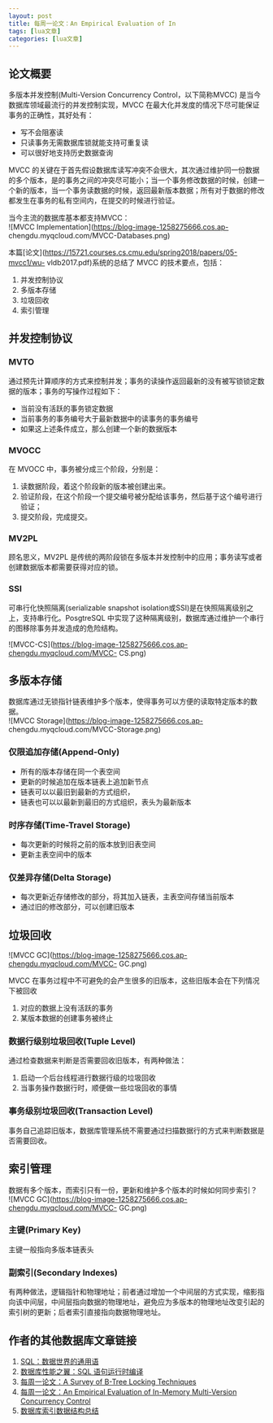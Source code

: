 ```yaml
---
layout: post
title: 每周一论文：An Empirical Evaluation of In 
tags: [lua文章]
categories: [lua文章]
---
```

## 论文概要

多版本并发控制(Multi-Version Concurrency Control，以下简称MVCC) 是当今数据库领域最流行的并发控制实现，MVCC
在最大化并发度的情况下尽可能保证事务的正确性，其好处有：

  * 写不会阻塞读
  * 只读事务无需数据库锁就能支持可重复读
  * 可以很好地支持历史数据查询

MVCC
的关键在于首先假设数据库读写冲突不会很大，其次通过维护同一份数据的多个版本，是的事务之间的冲突尽可能小；当一个事务修改数据的时候，创建一个新的版本，当一个事务读数据的时候，返回最新版本数据；所有对于数据的修改都发生在事务的私有空间内，在提交的时候进行验证。

当今主流的数据库基本都支持MVCC：  
![MVCC Implementation](https://blog-image-1258275666.cos.ap-
chengdu.myqcloud.com/MVCC-Databases.png)

本篇[论文](https://15721.courses.cs.cmu.edu/spring2018/papers/05-mvcc1/wu-
vldb2017.pdf)系统的总结了 MVCC 的技术要点，包括：

  1. 并发控制协议
  2. 多版本存储
  3. 垃圾回收
  4. 索引管理

## 并发控制协议

### MVTO

通过预先计算顺序的方式来控制并发；事务的读操作返回最新的没有被写锁锁定数据的版本；事务的写操作过程如下：

  * 当前没有活跃的事务锁定数据
  * 当前事务的事务编号大于最新数据中的读事务的事务编号
  * 如果这上述条件成立，那么创建一个新的数据版本

### MVOCC

在 MVOCC 中，事务被分成三个阶段，分别是：

  1. 读数据阶段，着这个阶段新的版本被创建出来。
  2. 验证阶段，在这个阶段一个提交编号被分配给该事务，然后基于这个编号进行验证；
  3. 提交阶段，完成提交。

### MV2PL

顾名思义，MV2PL 是传统的两阶段锁在多版本并发控制中的应用；事务读写或者创建数据版本都需要获得对应的锁。

### SSI

可串行化快照隔离(serializable snapshot isolation或SSI)是在快照隔离级别之上，支持串行化。PosgtreSQL
中实现了这种隔离级别，数据库通过维护一个串行的图移除事务并发造成的危险结构。

![MVCC-CS](https://blog-image-1258275666.cos.ap-chengdu.myqcloud.com/MVCC-
CS.png)

## 多版本存储

数据库通过无锁指针链表维护多个版本，使得事务可以方便的读取特定版本的数据。  
![MVCC Storage](https://blog-image-1258275666.cos.ap-
chengdu.myqcloud.com/MVCC-Storage.png)

### 仅限追加存储(Append-Only)

  * 所有的版本存储在同一个表空间
  * 更新的时候追加在版本链表上追加新节点
  * 链表可以以最旧到最新的方式组织，
  * 链表也可以以最新到最旧的方式组织，表头为最新版本

### 时序存储(Time-Travel Storage)

  * 每次更新的时候将之前的版本放到旧表空间
  * 更新主表空间中的版本

### 仅差异存储(Delta Storage)

  * 每次更新近存储修改的部分，将其加入链表，主表空间存储当前版本
  * 通过旧的修改部分，可以创建旧版本

## 垃圾回收

![MVCC GC](https://blog-image-1258275666.cos.ap-chengdu.myqcloud.com/MVCC-
GC.png)

MVCC 在事务过程中不可避免的会产生很多的旧版本，这些旧版本会在下列情况下被回收

  1. 对应的数据上没有活跃的事务
  2. 某版本数据的创建事务被终止

### 数据行级别垃圾回收(Tuple Level)

通过检查数据来判断是否需要回收旧版本，有两种做法：

  1. 启动一个后台线程进行数据行级的垃圾回收
  2. 当事务操作数据行时，顺便做一些垃圾回收的事情

### 事务级别垃圾回收(Transaction Level)

事务自己追踪旧版本，数据库管理系统不需要通过扫描数据行的方式来判断数据是否需要回收。

## 索引管理

数据有多个版本，而索引只有一份，更新和维护多个版本的时候如何同步索引？  
![MVCC GC](https://blog-image-1258275666.cos.ap-chengdu.myqcloud.com/MVCC-
GC.png)

### 主键(Primary Key)

主键一般指向多版本链表头

### 副索引(Secondary Indexes)

有两种做法，逻辑指针和物理地址；前者通过增加一个中间层的方式实现，缩影指向该中间层，中间层指向数据的物理地址，避免应为多版本的物理地址改变引起的索引树的更新；后者索引直接指向数据物理地址。

## 作者的其他数据库文章链接

  1. [SQL：数据世界的通用语](https://zhewuzhou.github.io/2018/08/07/SQL_as_universe_language_in_data_world/)
  2. [数据库性能之翼：SQL 语句运行时编译](https://zhewuzhou.github.io/2018/09/13/SQL_Compilation_Technology_For_Performance/)
  3. [每周一论文：A Survey of B-Tree Locking Techniques](https://zhewuzhou.github.io/2018/09/25/Weekly-Paper-A-Survey-of-B-Tree-Locking-Techniques/)
  4. [每周一论文：An Empirical Evaluation of In-Memory Multi-Version Concurrency Control](https://zhewuzhou.github.io/2018/09/29/Weekly-Paper-An-Empirical-Evalution-of-In-Memory-MVCC/)
  5. [数据库索引数据结构总结](https://zhewuzhou.github.io/2018/10/18/Database-Indexes/)
